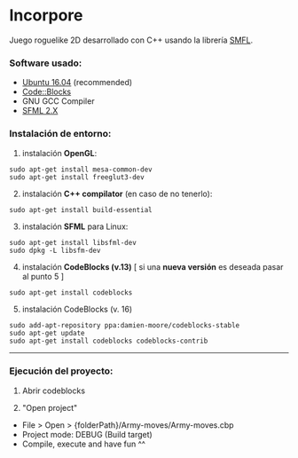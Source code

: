 # Incorpore

Juego roguelike 2D desarrollado con C++ usando la librería [SMFL](https://www.sfml-dev.org/).

### Software usado:

* [Ubuntu 16.04](https://www.ubuntu.com/) (recommended)
* [Code::Blocks](http://www.codeblocks.org/)
* GNU GCC Compiler
* [SFML 2.X](https://www.sfml-dev.org/)

### Instalación de entorno:

1. instalación **OpenGL**:
 ```
 sudo apt-get install mesa-common-dev
 sudo apt-get install freeglut3-dev
 ```

2. instalación **C++ compilator** (en caso de no tenerlo):
 ```
 sudo apt-get install build-essential
 ```

3. instalación **SFML** para Linux:
 ```
 sudo apt-get install libsfml-dev
 sudo dpkg -L libsfm-dev
 ```

4. instalación **CodeBlocks (v.13)** [ si una **nueva versión** es deseada pasar al punto 5 ]
 ```
 sudo apt-get install codeblocks
 ```

5. instalación CodeBlocks (v. 16)
 ```
 sudo add-apt-repository ppa:damien-moore/codeblocks-stable
 sudo apt-get update
 sudo apt-get install codeblocks codeblocks-contrib
 ```

---

### Ejecución del proyecto:

1. Abrir codeblocks

2. "Open project"
 - File > Open > {folderPath}/Army-moves/Army-moves.cbp
 - Project mode: DEBUG (Build target)
 - Compile, execute and have fun ^^
